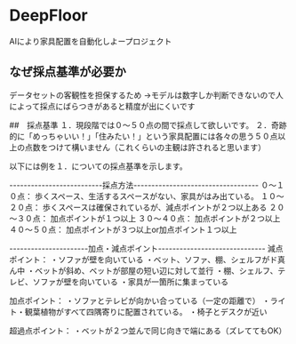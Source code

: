 # DeepFloor
AIにより家具配置を自動化しよープロジェクト

## なぜ採点基準が必要か
データセットの客観性を担保するため
    ->モデルは数字しか判断できないので人によって採点にばらつきがあると精度が出にくいです

##　採点基準
１．現段階では０～５０点の間で採点して欲しいです。
２．奇跡的に「めっちゃいい！」「住みたい！」という家具配置には各々の思う５０点以上の点数をつけて構いません（これくらいの主観は許されると思います）

以下には例を１．についての採点基準を示します。

--------------------------採点方法-----------------------------------
０～１０点：
歩くスペース、生活するスペースがない、家具がはみ出ている。
１０～２０点：
歩くスペースは確保されているが、減点ポイントが２つ以上ある
２０～３０点：
加点ポイントが１つ以上
３０～４０点：
加点ポイントが２つ以上
４０～５０点：
加点ポイントが３つ以上or加点ポイント１つ以上

----------------------加点・減点ポイント------------------------------
減点ポイント：
・ソファが壁を向いている
・ベット、ソファ、棚、シェルフがド真ん中
・ベットが斜め、ベットが部屋の短い辺に対して並行
・棚、シェルフ、テレビ、ソファが壁を向いている
・家具が一箇所に集まっている

加点ポイント：
・ソファとテレビが向かい合っている（一定の距離で）
・ライト・観葉植物がすべて四隅寄りに配置されている。
・椅子とデスクが近い

超過点ポイント：
・ベットが２つ並んで同じ向きで端にある（ズレててもOK）
 